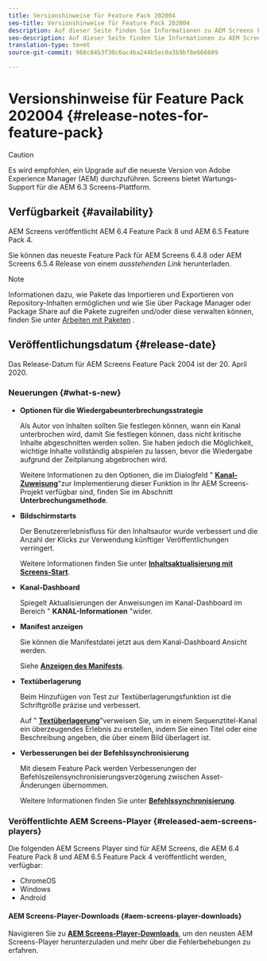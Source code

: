 ```yaml
---
title: Versionshinweise für Feature Pack 202004
seo-title: Versionshinweise für Feature Pack 202004
description: Auf dieser Seite finden Sie Informationen zu AEM Screens Feature Pack 2020, das am 20. April 2020 veröffentlicht wurde.
seo-description: Auf dieser Seite finden Sie Informationen zu AEM Screens Feature Pack 2020, das am 20. April 2020 veröffentlicht wurde.
translation-type: tm+mt
source-git-commit: 968c84b3f30c6ac4ba244b5ec0a3b9bf8e666609

---
```



# Versionshinweise für Feature Pack 202004 {#release-notes-for-feature-pack}

>[!CAUTION]
>
>Es wird empfohlen, ein Upgrade auf die neueste Version von Adobe Experience Manager (AEM) durchzuführen. Screens bietet Wartungs-Support für die AEM 6.3 Screens-Plattform.

## Verfügbarkeit {#availability}

AEM Screens veröffentlicht AEM 6.4 Feature Pack 8 und AEM 6.5 Feature Pack 4.

Sie können das neueste Feature Pack für AEM Screens 6.4.8 oder AEM Screens 6.5.4 Release von einem *ausstehenden Link* herunterladen.

>[!NOTE]
>Informationen dazu, wie Pakete das Importieren und Exportieren von Repository-Inhalten ermöglichen und wie Sie über Package Manager oder Package Share auf die Pakete zugreifen und/oder diese verwalten können, finden Sie unter [Arbeiten mit Paketen](https://docs.adobe.com/help/en/experience-manager-65/administering/contentmanagement/package-manager.html) .


## Veröffentlichungsdatum {#release-date}

Das Release-Datum für AEM Screens Feature Pack 2004 ist der 20. April 2020.

### Neuerungen {#what-s-new}

* **Optionen für die Wiedergabeunterbrechungsstrategie**

   Als Autor von Inhalten sollten Sie festlegen können, wann ein Kanal unterbrochen wird, damit Sie festlegen können, dass nicht kritische Inhalte abgeschnitten werden sollen. Sie haben jedoch die Möglichkeit, wichtige Inhalte vollständig abspielen zu lassen, bevor die Wiedergabe aufgrund der Zeitplanung abgebrochen wird.

   Weitere Informationen zu den Optionen, die im Dialogfeld &quot; **[Kanal-Zuweisung](/help/user-guide/channel-assignment.md#interruption-method-channel)**&quot;zur Implementierung dieser Funktion in Ihr AEM Screens-Projekt verfügbar sind, finden Sie im Abschnitt **Unterbrechungsmethode**.

* **Bildschirmstarts**

   Der Benutzererlebnisfluss für den Inhaltsautor wurde verbessert und die Anzahl der Klicks zur Verwendung künftiger Veröffentlichungen verringert.

   Weitere Informationen finden Sie unter **[Inhaltsaktualisierung mit Screens-Start](launches.md)**.

* **Kanal-Dashboard**

   Spiegelt Aktualisierungen der Anweisungen im Kanal-Dashboard im Bereich &quot; **KANAL-Informationen** &quot;wider.


* **Manifest anzeigen**

   Sie können die Manifestdatei jetzt aus dem Kanal-Dashboard Ansicht werden.

   Siehe **[Anzeigen des Manifests](/help/user-guide/managing-channels.md#view-manifest)**.

* **Textüberlagerung**

   Beim Hinzufügen von Test zur Textüberlagerungsfunktion ist die Schriftgröße präzise und verbessert.

   Auf &quot; **[Textüberlagerung](text-overlay.md)**&quot;verweisen Sie, um in einem Sequenztitel-Kanal ein überzeugendes Erlebnis zu erstellen, indem Sie einen Titel oder eine Beschreibung angeben, die über einem Bild überlagert ist.

* **Verbesserungen bei der Befehlssynchronisierung**

   Mit diesem Feature Pack werden Verbesserungen der Befehlszeilensynchronisierungsverzögerung zwischen Asset-Änderungen übernommen.

   Weitere Informationen finden Sie unter **[Befehlssynchronisierung](using-command-sync.md)**.

### Veröffentlichte AEM Screens-Player {#released-aem-screens-players}

Die folgenden AEM Screens Player sind für AEM Screens, die AEM 6.4 Feature Pack 8 und AEM 6.5 Feature Pack 4 veröffentlicht werden, verfügbar:

* ChromeOS
* Windows
* Android

#### AEM Screens-Player-Downloads {#aem-screens-player-downloads}

Navigieren Sie zu **[AEM Screens-Player-Downloads](https://download.macromedia.com/screens/)**, um den neusten AEM Screens-Player herunterzuladen und mehr über die Fehlerbehebungen zu erfahren.
